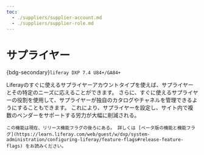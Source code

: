 ```yaml
---
toc:
  - ./suppliers/supplier-account.md
  - ./suppliers/supplier-role.md
---
```

# サプライヤー

{bdg-secondary}`liferay DXP 7.4 U84+/GA84+`

Liferayのすぐに使えるサプライヤーアカウントタイプを使えば、サプライヤーとその特定のニーズに応えることができます。 さらに、すぐに使えるサプライヤーの役割を使用して、サプライヤーが独自のカタログやチャネルを管理できるようにすることもできます。 これにより、サプライヤーを設定し、サイト内で複数のベンダーをサポートする労力が大幅に削減される。

```{important}
この機能は現在、リリース機能フラグの後ろにある。 詳しくは [ベータ版の機能と機能フラグ](https://learn.liferay.com/web/guest/w/dxp/system-administration/configuring-liferay/feature-flags#release-feature-flags) をお読みください。
```

